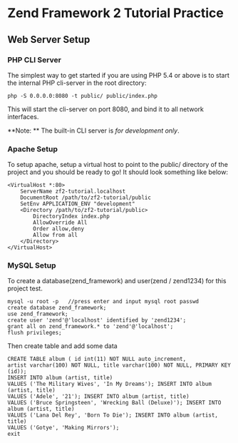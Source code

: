 Zend Framework 2 Tutorial Practice
=======================


Web Server Setup
----------------

### PHP CLI Server

The simplest way to get started if you are using PHP 5.4 or above is to start the internal PHP cli-server in the root directory:

    php -S 0.0.0.0:8080 -t public/ public/index.php

This will start the cli-server on port 8080, and bind it to all network
interfaces.

**Note: ** The built-in CLI server is *for development only*.

### Apache Setup

To setup apache, setup a virtual host to point to the public/ directory of the
project and you should be ready to go! It should look something like below:

    <VirtualHost *:80>
        ServerName zf2-tutorial.localhost
        DocumentRoot /path/to/zf2-tutorial/public
        SetEnv APPLICATION_ENV "development"
        <Directory /path/to/zf2-tutorial/public>
            DirectoryIndex index.php
            AllowOverride All
            Order allow,deny
            Allow from all
        </Directory>
    </VirtualHost>

### MySQL Setup

To create a database(zend_framework) and user(zend / zend1234) for this project test.

    mysql -u root -p   //press enter and input mysql root passwd
    create database zend_framework;
    use zend_framework;
    create user 'zend'@'localhost' identified by 'zend1234';
    grant all on zend_framework.* to 'zend'@'localhost';
    flush privileges;

Then create table and add some data

    CREATE TABLE album ( id int(11) NOT NULL auto_increment, 
    artist varchar(100) NOT NULL, title varchar(100) NOT NULL, PRIMARY KEY (id));
    INSERT INTO album (artist, title)
    VALUES ('The Military Wives', 'In My Dreams'); INSERT INTO album (artist, title)
    VALUES ('Adele', '21'); INSERT INTO album (artist, title)
    VALUES ('Bruce Springsteen', 'Wrecking Ball (Deluxe)'); INSERT INTO album (artist, title)
    VALUES ('Lana Del Rey', 'Born To Die'); INSERT INTO album (artist, title)
    VALUES ('Gotye', 'Making Mirrors');
    exit